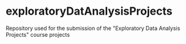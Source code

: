exploratoryDatAnalysisProjects
==============================

Repository used for the submission of the "Exploratory Data Analysis Projects" course projects
